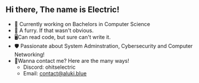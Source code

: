 ## Hi there, The name is Electric!

- 🔭 Currently working on Bachelors in Computer Science
- 🐾 A furry. If that wasn't obvious. 
- 🖥️Can read code, but sure can't write it.
- 🛡️ Passionate about System Adminstration, Cybersecurity and Computer Networking!
- 📱Wanna contact me? Here are the many ways!
  - Discord: ohitselectric
  - Email: contact@aluki.blue
